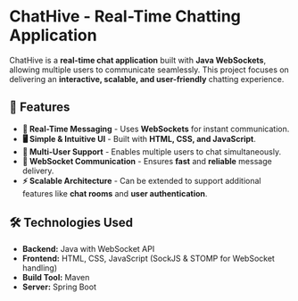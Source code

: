 # ChatHive - Real-Time Chatting Application

ChatHive is a **real-time chat application** built with **Java WebSockets**, allowing multiple users to communicate seamlessly. This project focuses on delivering an **interactive, scalable, and user-friendly** chatting experience.

## 🚀 Features

- **💬 Real-Time Messaging** - Uses **WebSockets** for instant communication.
- **🖥️ Simple & Intuitive UI** - Built with **HTML, CSS, and JavaScript**.
- **👥 Multi-User Support** - Enables multiple users to chat simultaneously.
- **📡 WebSocket Communication** - Ensures **fast** and **reliable** message delivery.
- **⚡ Scalable Architecture** - Can be extended to support additional features like **chat rooms** and **user authentication**.

## 🛠️ Technologies Used

- **Backend:** Java with WebSocket API
- **Frontend:** HTML, CSS, JavaScript (SockJS & STOMP for WebSocket handling)
- **Build Tool:** Maven
- **Server:** Spring Boot
